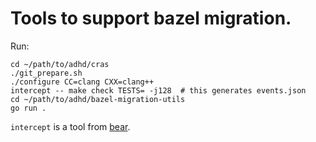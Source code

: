 # Tools to support bazel migration.

Run:

```
cd ~/path/to/adhd/cras
./git_prepare.sh
./configure CC=clang CXX=clang++
intercept -- make check TESTS= -j128  # this generates events.json
cd ~/path/to/adhd/bazel-migration-utils
go run .
```

`intercept` is a tool from [bear](https://github.com/rizsotto/Bear).
